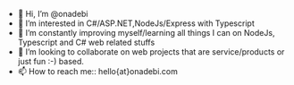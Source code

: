 - 👋 Hi, I’m @onadebi
- 👀 I’m interested in C#/ASP.NET,NodeJs/Express with Typescript
- 🌱 I’m constantly improving myself/learning all things I can on NodeJs, Typescript and C# web related stuffs
- 💞️ I’m looking to collaborate on web projects that are service/products or just fun :-) based.
- 📫 How to reach me:: hello{at}onadebi.com

<!---
onadebi/onadebi is a ✨ special ✨ repository because its `README.md` (this file) appears on your GitHub profile.
You can click the Preview link to take a look at your changes.
--->
